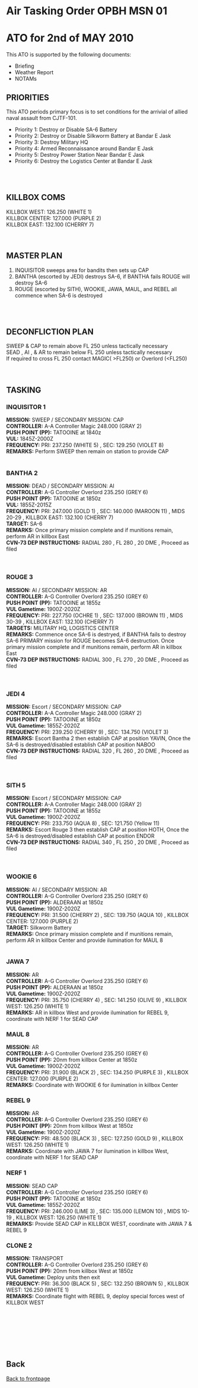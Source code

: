 # Air Tasking Order OPBH MSN 01 




# ATO for 2nd of MAY 2010
This ATO is supported by the following documents: <br>
* Briefing
* Weather Report
* NOTAMs

## PRIORITIES
This ATO periods primary focus is to set conditions for the arrivial of allied naval assault from CJTF-101. <br>
* Priority 1: Destroy or Disable SA-6 Battery
* Priority 2: Destroy or Disable Silkworm Battery at Bandar E Jask
* Priority 3: Destroy Military HQ
* Priority 4: Armed Reconnaissance around Bandar E Jask
* Priority 5: Destroy Power Station Near Bandar E Jask
* Priority 6: Destroy the Logistics Center at Bandar E Jask
<br>
<br>

## KILLBOX COMS
KILLBOX WEST: 126.250 (WHITE 1)<br>
KILLBOX CENTER: 127.000 (PURPLE 2)<br>
KILLBOX EAST: 132.100 (CHERRY 7)<br>
<br>
<br>

## MASTER PLAN 
1. INQUISITOR sweeps area for bandits then sets up CAP<br>
2. BANTHA (escorted by JEDI) destroys SA-6, if BANTHA fails ROUGE will destroy SA-6<br>
3. ROUGE (escorted by SITH), WOOKIE, JAWA, MAUL, and REBEL all commence when SA-6 is destroyed<br>
<br>
<br>

## DECONFLICTION PLAN 
SWEEP & CAP to remain above FL 250 unless tactically necessary<br>
SEAD , AI , & AR to remain below FL 250 unless tactically necessary<br>
If required to cross FL 250 contact MAGIC( >FL250) or Overlord (<FL250)<br>
<br>
<br>  

## TASKING 

### INQUISITOR 1
**MISSION:**  SWEEP / SECONDARY MISSION: CAP
<br>
**CONTROLLER:** A-A Controller Magic 248.000 (GRAY 2) 
<br>
**PUSH POINT (PP):** TATOOINE at 1840z
<br>
**VUL:** 1845Z-2000Z
<br>
**FREQUENCY:**  PRI: 237.250 (WHITE 5) , SEC: 129.250 (VIOLET 8)
<br>
**REMARKS:** Perform SWEEP then remain on station to provide CAP
<br>
<br>


### BANTHA 2
**MISSION:** DEAD / SECONDARY MISSION: AI
<br>
**CONTROLLER:** A-G Controller Overlord 235.250 (GREY 6)
<br>
**PUSH POINT (PP):** TATOOINE at 1850z
<br>
**VUL:** 1855Z-2015Z
<br>
**FREQUENCY:**  PRI: 247.000 (GOLD 1) , SEC: 140.000 (MAROON 11) , MIDS 20-29 , KILLBOX EAST: 132.100 (CHERRY 7)
<br>
**TARGET:**  SA-6
<br>
**REMARKS:** Once primary mission complete and if munitions remain, perform AR in killbox East
<br>
**CVN-73 DEP INSTRUCTIONS:** RADIAL 280 , FL 280 , 20 DME ,  Proceed as filed   
<br>
<br>


### ROUGE 3
**MISSION:** AI / SECONDARY MISSION: AR
<br>
**CONTROLLER:** A-G Controller  Overlord 235.250 (GREY 6)
<br>
**PUSH POINT (PP):** TATOOINE at 1855z
<br>
**VUL Gametime:** 1900Z-2020Z
<br>
**FREQUENCY:**  PRI: 227.750 (OCHRE 1) , SEC: 137.000 (BROWN 11) , MIDS 30-39 , KILLBOX EAST: 132.100 (CHERRY 7)
<br>
**TARGETS:**  MILITARY HQ, LOGISTICS CENTER
<br>
**REMARKS:** Commence once SA-6 is destryed, if BANTHA fails to destroy SA-6 PRIMARY mission for ROUGE becomes SA-6 destruction. Once primary mission complete and if munitions remain, perform AR in killbox East
<br>
**CVN-73 DEP INSTRUCTIONS:** RADIAL 300 , FL 270 , 20 DME ,  Proceed as filed  
<br>
<br>



### JEDI 4
**MISSION:** Escort / SECONDARY MISSION: CAP
<br>
**CONTROLLER:** A-A Controller Magic 248.000 (GRAY 2) 
<br>
**PUSH POINT (PP):** TATOOINE at 1850z
<br>
**VUL Gametime:** 1855Z-2020Z
<br>
**FREQUENCY:** PRI: 239.250 (CHERRY 9) , SEC: 134.750 (VIOLET 3)
<br>
**REMARKS:** Escort Bantha 2 then establish CAP at position YAVIN, Once the SA-6 is destroyed/disabled establish CAP at position NABOO 
<br>
**CVN-73 DEP INSTRUCTIONS:** RADIAL 320 , FL 260 , 20 DME ,  Proceed as filed  
<br>
<br>

### SITH 5
**MISSION:** Escort / SECONDARY MISSION: CAP
<br>
**CONTROLLER:** A-A Controller Magic 248.000 (GRAY 2) 
<br>
**PUSH POINT (PP):** TATOOINE at 1855z
<br>
**VUL Gametime:** 1900Z-2020Z
<br>
**FREQUENCY:**  PRI: 233.750 (AQUA 8) , SEC: 121.750 (Yellow 11)
<br>
**REMARKS:** Escort Rouge 3 then establish CAP at position HOTH, Once the SA-6 is destroyed/disabled establish CAP at position ENDOR
<br>
**CVN-73 DEP INSTRUCTIONS:** RADIAL 340 , FL 250 , 20 DME ,  Proceed as filed  
<br>
<br>


### WOOKIE 6
**MISSION:** AI / SECONDARY MISSION: AR
<br>
**CONTROLLER:** A-G Controller  Overlord 235.250 (GREY 6)
<br>
**PUSH POINT (PP):** ALDERAAN at 1850z
<br>
**VUL Gametime:** 1900Z-2020Z
<br>
**FREQUENCY:**  PRI: 31.500 (CHERRY 2) , SEC: 139.750 (AQUA 10) , KILLBOX CENTER: 127.000 (PURPLE 2)
<br>
**TARGET:** Silkworm Battery 
<br>
**REMARKS:** Once primary mission complete and if munitions remain, perform AR in killbox Center and provide ilumination for MAUL 8
<br>
<br>


### JAWA 7
**MISSION:** AR
<br>
**CONTROLLER:** A-G Controller  Overlord 235.250 (GREY 6)
<br>
**PUSH POINT (PP):** ALDERAAN at 1850z
<br>
**VUL Gametime:** 1900Z-2020Z
<br>
**FREQUENCY:**  PRI: 35.750 (CHERRY 4) , SEC: 141.250 (OLIVE 9) , KILLBOX WEST: 126.250 (WHITE 1)
<br>
**REMARKS:** AR in killbox West and provide ilumination for REBEL 9, coordinate with NERF 1 for SEAD CAP
<br>


### MAUL 8
**MISSION:** AR
<br>
**CONTROLLER:** A-G Controller  Overlord 235.250 (GREY 6) 
<br>
**PUSH POINT (PP):** 20nm from killbox Center at 1850z 
<br>
**VUL Gametime:** 1900Z-2020Z
<br>
**FREQUENCY:**  PRI: 31.900 (BLACK 2) , SEC: 134.250 (PURPLE 3) , KILLBOX CENTER: 127.000 (PURPLE 2)
<br>
**REMARKS:** Coordinate with WOOKIE 6 for ilumination in killbox Center
<br>


### REBEL 9
**MISSION:** AR
<br>
**CONTROLLER:** A-G Controller  Overlord 235.250 (GREY 6)
<br>
**PUSH POINT (PP):** 20nm from killbox West at 1850z
<br>
**VUL Gametime:**  1900Z-2020Z
<br>
**FREQUENCY:**  PRI: 48.500 (BLACK 3) , SEC: 127.250 (GOLD 9) , KILLBOX WEST: 126.250 (WHITE 1)
<br>
**REMARKS:** Coordinate with JAWA 7 for ilumination in killbox West, coordinate with NERF 1 for SEAD CAP
<br>



### NERF 1
**MISSION:** SEAD CAP
<br>
**CONTROLLER:** A-G Controller  Overlord 235.250 (GREY 6)
<br>
**PUSH POINT (PP):** TATOOINE at 1850z
<br>
**VUL Gametime:**  1855Z-2020Z
<br>
**FREQUENCY:**  PRI: 246.000 (LIME 3) , SEC: 135.000 (LEMON 10) , MIDS 10-19 , KILLBOX WEST: 126.250 (WHITE 1)
<br>
**REMARKS:** Provide SEAD CAP in KILLBOX WEST, coordinate with JAWA 7 & REBEL 9
<br>

### CLONE 2
**MISSION:** TRANSPORT
<br>
**CONTROLLER:** A-G Controller  Overlord 235.250 (GREY 6)
<br>
**PUSH POINT (PP):** 20nm from killbox West at 1850z
<br>
**VUL Gametime:**  Deploy units then exit
<br>
**FREQUENCY:**  PRI: 36.300 (BLACK 5) , SEC: 132.250 (BROWN 5) , KILLBOX WEST: 126.250 (WHITE 1)
<br>
**REMARKS:** Coordinate flight with REBEL 9, deploy special forces west of KILLBOX WEST


<br>
<br>
<br>
<br>
<br>
<br>

## Back
[Back to frontpage](https://132nd-vwing.github.io/OPBH-Brief/)